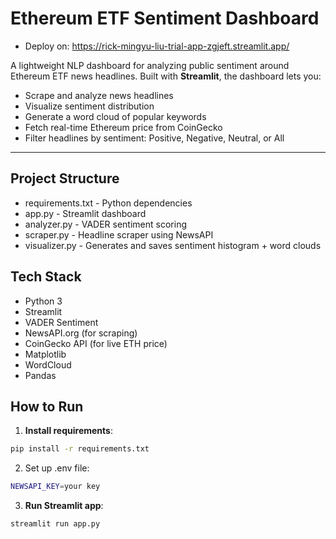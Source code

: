 # Ethereum ETF Sentiment Dashboard
- Deploy on: https://rick-mingyu-liu-trial-app-zgjeft.streamlit.app/

A lightweight NLP dashboard for analyzing public sentiment around Ethereum ETF news headlines. Built with **Streamlit**, the dashboard lets you:

- Scrape and analyze news headlines  
- Visualize sentiment distribution  
- Generate a word cloud of popular keywords  
- Fetch real-time Ethereum price from CoinGecko  
- Filter headlines by sentiment: Positive, Negative, Neutral, or All  

---

## Project Structure
- requirements.txt - Python dependencies
- app.py - Streamlit dashboard
- analyzer.py - VADER sentiment scoring
- scraper.py - Headline scraper using NewsAPI
- visualizer.py - Generates and saves sentiment histogram + word clouds  

## Tech Stack
- Python 3
- Streamlit
- VADER Sentiment
- NewsAPI.org (for scraping)
- CoinGecko API (for live ETH price)
- Matplotlib 
- WordCloud
- Pandas

## How to Run
1. **Install requirements**:
```bash
pip install -r requirements.txt
```

2. Set up .env file:
```bash
NEWSAPI_KEY=your key
```

3. **Run Streamlit app**:
```bash
streamlit run app.py
```